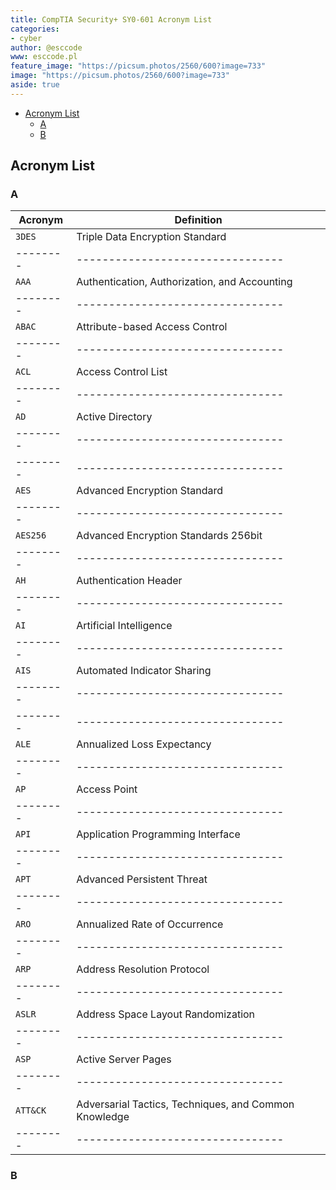 ```yaml
---
title: CompTIA Security+ SY0-601 Acronym List
categories:
- cyber
author: @esccode
www: esccode.pl
feature_image: "https://picsum.photos/2560/600?image=733"
image: "https://picsum.photos/2560/600?image=733"
aside: true
---
```


- [Acronym List](#acronym-list)
  - [A](#a)
  - [B](#b)

## Acronym List

### A  

Acronym | Definition
--------|--------------------------------
`3DES`  | Triple Data Encryption Standard
--------|--------------------------------
`AAA`   | Authentication, Authorization, and Accounting
--------|--------------------------------
`ABAC`  |  Attribute-based Access Control
--------|--------------------------------
`ACL`   | Access Control List
--------|--------------------------------
`AD`    | Active Directory
--------|--------------------------------
--------|--------------------------------
`AES`   | Advanced Encryption Standard
--------|--------------------------------
`AES256`| Advanced Encryption Standards 256bit
--------|--------------------------------
`AH`    | Authentication Header
--------|--------------------------------
`AI`    | Artificial Intelligence
--------|--------------------------------
`AIS`   | Automated Indicator Sharing
--------|--------------------------------
--------|--------------------------------
`ALE`   | Annualized Loss Expectancy
--------|--------------------------------
`AP`    | Access Point
--------|--------------------------------
`API`   | Application Programming Interface
--------|--------------------------------
`APT`   | Advanced Persistent Threat
--------|--------------------------------
`ARO`   | Annualized Rate of Occurrence
--------|--------------------------------
`ARP`   | Address Resolution Protocol
--------|--------------------------------
`ASLR`  | Address Space Layout Randomization
--------|--------------------------------
`ASP`   |  Active Server Pages
--------|--------------------------------
`ATT&CK`| Adversarial Tactics, Techniques, and Common Knowledge
--------|--------------------------------










### B

